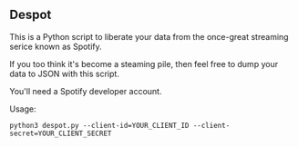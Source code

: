 ## Despot

This is a Python script to liberate your data from the once-great streaming
serice known as Spotify.

If you too think it's become a steaming pile, then feel free to dump your data
to JSON with this script.

You'll need a Spotify developer account.

Usage:

```
python3 despot.py --client-id=YOUR_CLIENT_ID --client-secret=YOUR_CLIENT_SECRET
```

